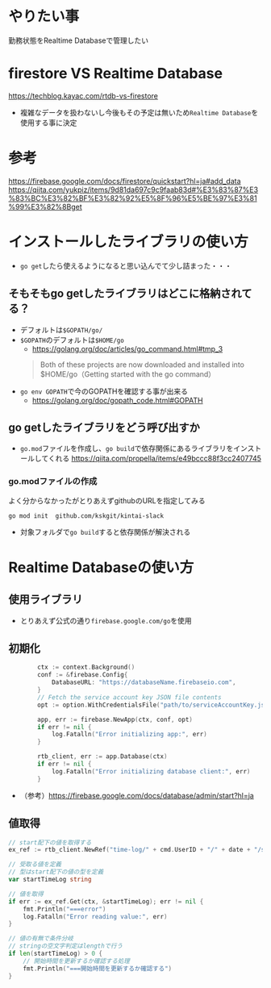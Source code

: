 # やりたい事
勤務状態をRealtime Databaseで管理したい

# firestore VS Realtime Database
https://techblog.kayac.com/rtdb-vs-firestore
- 複雑なデータを扱わないし今後もその予定は無いため`Realtime Database`を使用する事に決定

# 参考
https://firebase.google.com/docs/firestore/quickstart?hl=ja#add_data
https://qiita.com/yukpiz/items/9d81da697c9c9faab83d#%E3%83%87%E3%83%BC%E3%82%BF%E3%82%92%E5%8F%96%E5%BE%97%E3%81%99%E3%82%8Bget

# インストールしたライブラリの使い方
- `go get`したら使えるようになると思い込んでて少し詰まった・・・

## そもそもgo getしたライブラリはどこに格納されてる？
- デフォルトは`$GOPATH/go/`
- `$GOPATH`のデフォルトは`$HOME/go`
  - https://golang.org/doc/articles/go_command.html#tmp_3
  >Both of these projects are now downloaded and installed into $HOME/go（Getting started with the go command）
- `go env GOPATH`で今のGOPATHを確認する事が出来る
  - https://golang.org/doc/gopath_code.html#GOPATH

## go getしたライブラリをどう呼び出すか
- `go.mod`ファイルを作成し、`go build`で依存関係にあるライブラリをインストールしてくれる
https://qiita.com/propella/items/e49bccc88f3cc2407745

### go.modファイルの作成
よく分からなかったがとりあえずgithubのURLを指定してみる
```
go mod init  github.com/kskgit/kintai-slack
```
- 対象フォルダで`go build`すると依存関係が解決される

# Realtime Databaseの使い方
## 使用ライブラリ
- とりあえず公式の通り`firebase.google.com/go`を使用
## 初期化
```go
		ctx := context.Background()
		conf := &firebase.Config{
			DatabaseURL: "https://databaseName.firebaseio.com",
		}
		// Fetch the service account key JSON file contents
		opt := option.WithCredentialsFile("path/to/serviceAccountKey.json")

		app, err := firebase.NewApp(ctx, conf, opt)
		if err != nil {
			log.Fatalln("Error initializing app:", err)
		}

		rtb_client, err := app.Database(ctx)
		if err != nil {
			log.Fatalln("Error initializing database client:", err)
		}
```
- （参考）https://firebase.google.com/docs/database/admin/start?hl=ja

## 値取得
```go
// start配下の値を取得する
ex_ref := rtb_client.NewRef("time-log/" + cmd.UserID + "/" + date + "/start")

// 受取る値を定義
// 型はstart配下の値の型を定義
var startTimeLog string

// 値を取得
if err := ex_ref.Get(ctx, &startTimeLog); err != nil {
	fmt.Println("===error")
	log.Fatalln("Error reading value:", err)
}

// 値の有無で条件分岐
// stringの空文字判定はlengthで行う
if len(startTimeLog) > 0 {
	// 開始時間を更新するか確認する処理
	fmt.Println("===開始時間を更新するか確認する")
}
```

